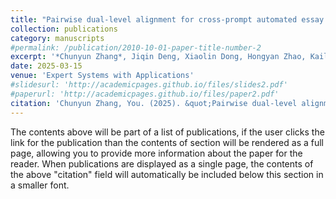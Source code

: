 ```yaml
---
title: "Pairwise dual-level alignment for cross-prompt automated essay scoring"
collection: publications
category: manuscripts
#permalink: /publication/2010-10-01-paper-title-number-2
excerpt: '*Chunyun Zhang*, Jiqin Deng, Xiaolin Dong, Hongyan Zhao, Kailin Liu, Chaoran Cui'
date: 2025-03-15
venue: 'Expert Systems with Applications'
#slidesurl: 'http://academicpages.github.io/files/slides2.pdf'
#paperurl: 'http://academicpages.github.io/files/paper2.pdf'
citation: 'Chunyun Zhang, You. (2025). &quot;Pairwise dual-level alignment for cross-prompt automated essay scoring.&quot; <i>Expert Systems with Applications</i>. (265).'
---
```


The contents above will be part of a list of publications, if the user clicks the link for the publication than the contents of section will be rendered as a full page, allowing you to provide more information about the paper for the reader. When publications are displayed as a single page, the contents of the above "citation" field will automatically be included below this section in a smaller font.
